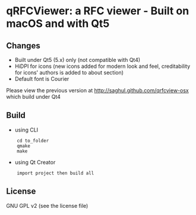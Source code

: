 qRFCViewer: a RFC viewer - Built on macOS and with Qt5 
==================================
Changes
--------
- Built under Qt5 (5.x) only (not compatible with Qt4) 
- HiDPI for icons (new icons added for modern look and feel, creditability for icons' authors is added to about section)
- Default font is Courier

Please view the previous version at http://saghul.github.com/qrfcview-osx which build under Qt4

Build 
----------
- using CLI
```
    cd to_folder
    qmake
    make
```

- using Qt Creator
```
    import project then build all
```

License
--------------
GNU GPL v2 (see the license file) 


